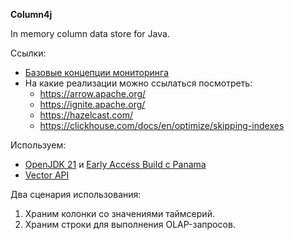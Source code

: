 **Column4j**

In memory column data store for Java.

Ссылки:
* [Базовые концепции мониторинга](https://docs.victoriametrics.com/keyConcepts.html)
* На какие реализации можно ссылаться посмотреть:
    * https://arrow.apache.org/
    * https://ignite.apache.org/
    * https://hazelcast.com/
    * https://clickhouse.com/docs/en/optimize/skipping-indexes

Используем:
* [OpenJDK 21](https://docs.aws.amazon.com/corretto/latest/corretto-21-ug/downloads-list.html) и [Early Access Build с Panama](https://jdk.java.net/jextract/)
* [Vector API](https://openjdk.org/jeps/417)


Два сценария использования:
1. Храним колонки со значениями таймсерий.
2. Храним строки для выполнения OLAP-запросов.
